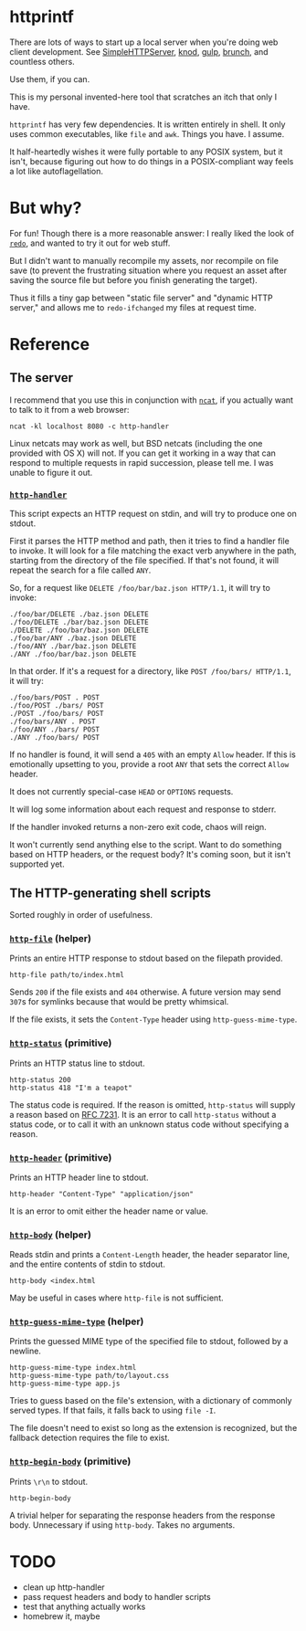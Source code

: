 # httprintf

There are lots of ways to start up a local server when you're doing web client development. See [SimpleHTTPServer](https://docs.python.org/2/library/simplehttpserver.html), [knod](https://github.com/moserrya/knod), [gulp](https://github.com/gulpjs/gulp), [brunch](https://github.com/brunch/brunch), and countless others.

Use them, if you can.

This is my personal invented-here tool that scratches an itch that only I have.

`httprintf` has very few dependencies. It is written entirely in shell. It only uses common executables, like `file` and `awk`. Things you have. I assume.

It half-heartedly wishes it were fully portable to any POSIX system, but it isn't, because figuring out how to do things in a POSIX-compliant way feels a lot like autoflagellation.

# But why?

For fun! Though there is a more reasonable answer: I really liked the look of [`redo`](https://github.com/apenwarr/redo), and wanted to try it out for web stuff.

But I didn't want to manually recompile my assets, nor recompile on file save (to prevent the frustrating situation where you request an asset after saving the source file but before you finish generating the target).

Thus it fills a tiny gap between "static file server" and "dynamic HTTP server," and allows me to `redo-ifchanged` my files at request time.

# Reference

## The server

I recommend that you use this in conjunction with [`ncat`](http://nmap.org/ncat/), if you actually want to talk to it from a web browser:

    ncat -kl localhost 8080 -c http-handler

Linux netcats may work as well, but BSD netcats (including the one provided with OS X) will not. If you can get it working in a way that can respond to multiple requests in rapid succession, please tell me. I was unable to figure it out.

### [`http-handler`](scripts/http-handler)

This script expects an HTTP request on stdin, and will try to produce one on stdout.

First it parses the HTTP method and path, then it tries to find a handler file to invoke. It will look for a file matching the exact verb anywhere in the path, starting from the directory of the file specified. If that's not found, it will repeat the search for a file called `ANY`.

So, for a request like `DELETE /foo/bar/baz.json HTTP/1.1`, it will try to invoke:

    ./foo/bar/DELETE ./baz.json DELETE
    ./foo/DELETE ./bar/baz.json DELETE
    ./DELETE ./foo/bar/baz.json DELETE
    ./foo/bar/ANY ./baz.json DELETE
    ./foo/ANY ./bar/baz.json DELETE
    ./ANY ./foo/bar/baz.json DELETE

In that order. If it's a request for a directory, like `POST /foo/bars/ HTTP/1.1`, it will try:

    ./foo/bars/POST . POST
    ./foo/POST ./bars/ POST
    ./POST ./foo/bars/ POST
    ./foo/bars/ANY . POST
    ./foo/ANY ./bars/ POST
    ./ANY ./foo/bars/ POST

If no handler is found, it will send a `405` with an empty `Allow` header. If this is emotionally upsetting to you, provide a root `ANY` that sets the correct `Allow` header.

It does not currently special-case `HEAD` or `OPTIONS` requests.

It will log some information about each request and response to stderr.

If the handler invoked returns a non-zero exit code, chaos will reign.

It won't currently send anything else to the script. Want to do something based on HTTP headers, or the request body? It's coming soon, but it isn't supported yet.

## The HTTP-generating shell scripts

Sorted roughly in order of usefulness.

### [`http-file`](scripts/http-file) (helper)

Prints an entire HTTP response to stdout based on the filepath provided.

    http-file path/to/index.html

Sends `200` if the file exists and `404` otherwise. A future version may send `307`s for symlinks because that would be pretty whimsical.

If the file exists, it sets the `Content-Type` header using `http-guess-mime-type`.

### [`http-status`](scripts/http-status) (primitive)

Prints an HTTP status line to stdout.

    http-status 200
    http-status 418 "I'm a teapot"

The status code is required. If the reason is omitted, `http-status` will supply a reason based on [RFC 7231](http://tools.ietf.org/html/rfc7231#page-49). It is an error to call `http-status` without a status code, or to call it with an unknown status code without specifying a reason.

### [`http-header`](scripts/http-header) (primitive)

Prints an HTTP header line to stdout.

    http-header "Content-Type" "application/json"

It is an error to omit either the header name or value.

### [`http-body`](scripts/http-body) (helper)

Reads stdin and prints a `Content-Length` header, the header separator line, and the entire contents of stdin to stdout.

    http-body <index.html

May be useful in cases where `http-file` is not sufficient.

### [`http-guess-mime-type`](scripts/http-guess-mime-type) (helper)

Prints the guessed MIME type of the specified file to stdout, followed by a newline.

    http-guess-mime-type index.html
    http-guess-mime-type path/to/layout.css
    http-guess-mime-type app.js

Tries to guess based on the file's extension, with a dictionary of commonly served types. If that fails, it falls back to using `file -I`.

The file doesn't need to exist so long as the extension is recognized, but the fallback detection requires the file to exist.

### [`http-begin-body`](scripts/http-begin-body) (primitive)

Prints `\r\n` to stdout.

    http-begin-body

A trivial helper for separating the response headers from the response body. Unnecessary if using `http-body`. Takes no arguments.

# TODO

- clean up http-handler
- pass request headers and body to handler scripts
- test that anything actually works
- homebrew it, maybe
